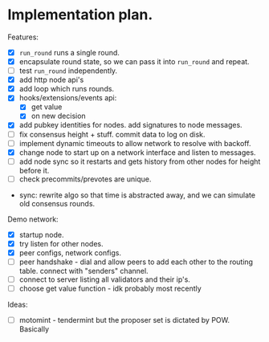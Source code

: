 # Implementation plan.

Features:

 - [x] `run_round` runs a single round.
 - [x] encapsulate round state, so we can pass it into `run_round` and repeat.
 - [ ] test `run_round` independently.
 - [x] add http node api's
 - [x] add loop which runs rounds.
 - [x] hooks/extensions/events api: 
   - [x] get value
   - [x] on new decision
 - [x] add pubkey identities for nodes. add signatures to node messages.
 - [ ] fix consensus height + stuff. commit data to log on disk.
 - [ ] implement dynamic timeouts to allow network to resolve with backoff.
 - [x] change node to start up on a network interface and listen to messages.
 - [ ] add node sync so it restarts and gets history from other nodes for height before it.
 - [ ] check precommits/prevotes are unique.
 - sync: rewrite algo so that time is abstracted away, and we can simulate old consensus rounds.

Demo network:

 - [x] startup node.
 - [x] try listen for other nodes.
 - [x] peer configs, network configs.
 - [ ] peer handshake - dial and allow peers to add each other to the routing table. connect with "senders" channel.
 - [ ] connect to server listing all validators and their ip's.
 - [ ] choose get value function - idk probably most recently 

Ideas:
 - [ ] motomint - tendermint but the proposer set is dictated by POW. Basically 

